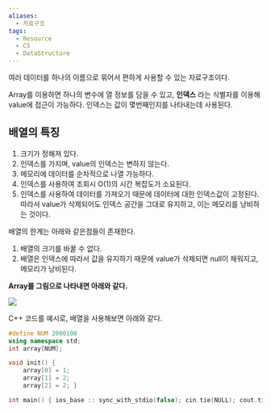 ```yaml
---
aliases:
  - 자료구조
tags:
  - Resource
  - CS
  - DataStructure
---
```




여러 데이터를 하나의 이름으로 묶어서 편하게 사용할 수 있는 자료구조이다.

Array를 이용하면 하나의 변수에 열 정보를 담을 수 있고, **인덱스** 라는 식별자를 이용해 value에 접근이 가능하다. 인덱스는 값이 몇번째인지를 나타내는데 사용된다.


## 배열의 특징

1. 크기가 정해져 있다.
2. 인덱스를 가지며, value의 인덱스는 변하지 않는다.
3. 메모리에 데이터를 순차적으로 나열 가능하다.
4. 인덱스를 사용하여 조회시 O(1)의 시간 복잡도가 소요된다.
5. 인덱스를 사용하여 데이터를 가져오기 때문에 데이터에 대한 인덱스값이 고정된다. 따라서 value가 삭제되어도 인덱스 공간을 그대로 유지하고, 이는 메모리를 낭비하는 것이다.

배열의 한계는 아래와 같은점들이 존재한다.

1. 배열의 크기를 바꿀 수 없다.
2. 배열은 인덱스에 따라서 값을 유지하기 때문에 value가 삭제되면 null이 채워지고, 메모리가 낭비된다.

**Array를 그림으로 나타내면 아래와 같다.**

![](https://postfiles.pstatic.net/MjAyMjA3MTNfNDEg/MDAxNjU3NjkyNDEzNDYw.CPdqTQJMzGHrcc_i6cZT3Gnjc9Cx-wGJiHYwvowIHgMg.Mc82ztlGYkQkEW-na0cSImoLnCapLJgj1bopd_XTPPQg.PNG.ds4ouj/%EC%8A%A4%ED%81%AC%EB%A6%B0%EC%83%B7_2022-07-13_%EC%98%A4%ED%9B%84_1.58.24.png?type=w773)

C++ 코드를 예시로, 배열을 사용해보면 아래와 같다.

```c++
#define NUM 2000100 
using namespace std; 
int array[NUM]; 

void init() { 
	array[0] = 1; 
	array[1] = 2; 
	array[2] = 2; } 

int main() { ios_base :: sync_with_stdio(false); cin.tie(NULL); cout.tie(NULL); init(); }
```
